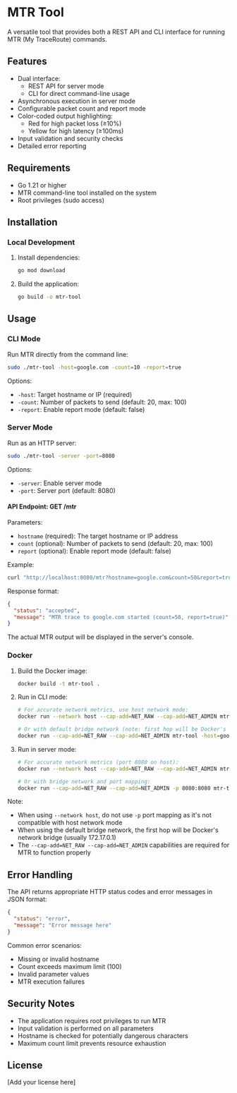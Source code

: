 # MTR Tool

A versatile tool that provides both a REST API and CLI interface for running MTR (My TraceRoute) commands.

## Features

- Dual interface:
  - REST API for server mode
  - CLI for direct command-line usage
- Asynchronous execution in server mode
- Configurable packet count and report mode
- Color-coded output highlighting:
  - Red for high packet loss (≥10%)
  - Yellow for high latency (≥100ms)
- Input validation and security checks
- Detailed error reporting

## Requirements

- Go 1.21 or higher
- MTR command-line tool installed on the system
- Root privileges (sudo access)

## Installation

### Local Development

1. Install dependencies:
   ```bash
   go mod download
   ```

2. Build the application:
   ```bash
   go build -o mtr-tool
   ```

## Usage

### CLI Mode

Run MTR directly from the command line:

```bash
sudo ./mtr-tool -host=google.com -count=10 -report=true
```

Options:
- `-host`: Target hostname or IP (required)
- `-count`: Number of packets to send (default: 20, max: 100)
- `-report`: Enable report mode (default: false)

### Server Mode

Run as an HTTP server:

```bash
sudo ./mtr-tool -server -port=8080
```

Options:
- `-server`: Enable server mode
- `-port`: Server port (default: 8080)

#### API Endpoint: GET /mtr

Parameters:
- `hostname` (required): The target hostname or IP address
- `count` (optional): Number of packets to send (default: 20, max: 100)
- `report` (optional): Enable report mode (default: false)

Example:
```bash
curl "http://localhost:8080/mtr?hostname=google.com&count=50&report=true"
```

Response format:
```json
{
  "status": "accepted",
  "message": "MTR trace to google.com started (count=50, report=true)"
}
```

The actual MTR output will be displayed in the server's console.

### Docker

1. Build the Docker image:
   ```bash
   docker build -t mtr-tool .
   ```

2. Run in CLI mode:
   ```bash
   # For accurate network metrics, use host network mode:
   docker run --network host --cap-add=NET_RAW --cap-add=NET_ADMIN mtr-tool -host=google.com -count=10

   # Or with default bridge network (note: first hop will be Docker's bridge):
   docker run --cap-add=NET_RAW --cap-add=NET_ADMIN mtr-tool -host=google.com -count=10
   ```

3. Run in server mode:
   ```bash
   # For accurate network metrics (port 8080 on host):
   docker run --network host --cap-add=NET_RAW --cap-add=NET_ADMIN mtr-tool -server

   # Or with bridge network and port mapping:
   docker run --cap-add=NET_RAW --cap-add=NET_ADMIN -p 8080:8080 mtr-tool -server
   ```

Note: 
- When using `--network host`, do not use `-p` port mapping as it's not compatible with host network mode
- When using the default bridge network, the first hop will be Docker's network bridge (usually 172.17.0.1)
- The `--cap-add=NET_RAW --cap-add=NET_ADMIN` capabilities are required for MTR to function properly

## Error Handling

The API returns appropriate HTTP status codes and error messages in JSON format:

```json
{
  "status": "error",
  "message": "Error message here"
}
```

Common error scenarios:
- Missing or invalid hostname
- Count exceeds maximum limit (100)
- Invalid parameter values
- MTR execution failures

## Security Notes

- The application requires root privileges to run MTR
- Input validation is performed on all parameters
- Hostname is checked for potentially dangerous characters
- Maximum count limit prevents resource exhaustion

## License

[Add your license here]
